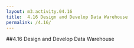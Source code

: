 ```yaml
---
layout: m3.activity.04.16
title: 	4.16 Design and Develop Data Warehouse	
permalink: /4.16/
---
```

##4.16 Design and Develop Data Warehouse	
